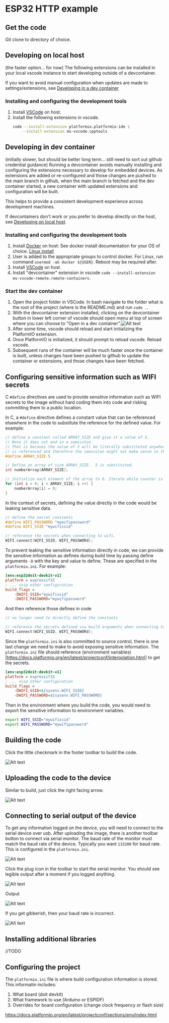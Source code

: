 # ESP32 HTTP example
## Get the code
Git clone to directory of choice.

## Developing on local host
(the faster option... for now)
The following extensions can be installed in your local vscode instance to start developing outside of a devcontainer.

If you want to avoid manual configuration when updates are made to settings/extensions, see [Developing in a dev container](#developing-in-dev-container)

### Installing and configuring the development tools
1. Install [VSCode](https://code.visualstudio.com/download) on host.
2. Install the following extensions in vscode.
    ```bash
    code --install-extension platformio.platformio-ide \
        --install-extension ms-vscode.cpptools
    ```

## Developing in dev container
(initially slower, but should be better long term... still need to sort out github credential guidance)
Running a devcontainer avoids manually installing and configuring the extensions necessary to develop for embedded devices.
As extensions are added or re-configured and those changes are pushed to the main branch in github, when the main branch is fetched and the dev container started, a new container with updated extensions and configuration will be built.

This helps to provide a consistent development experience across development machines.

If devcontainers don't work or you prefer to develop directly on the host, see [Developing on local host](#developing-on-local-host).

### Installing and configuring the development tools
1. Install [Docker](https://www.docker.com/get-started/) on host: See docker install documentation for your OS of choice. [Linux install](https://docs.docker.com/desktop/install/linux-install/)
2. User is added to the appropriate groups to control docker. For Linux, run command `usermod -aG docker ${USER}`. Reboot may be required after.
3. Install [VSCode](https://code.visualstudio.com/download) on host.
4. Install "devcontainer" extension in vscode `code --install-extension ms-vscode-remote.remote-containers`.

### Start the dev container
1. Open the project folder in VSCode. In bash navigate to the folder what is the root of the project (where is the README.md) and run `code .`.
2. With the devcontainer extension installed, clicking on the devcontainer button in lower left corner of vscode should open menu at top of screen where you can choose to "Open in a dev container".![Alt text](images/image.png)
3. After some time, vscode should reload and start initializing the PlatformIO extension.
4. Once PlatformIO is initialized, it should prompt to reload vscode.  Reload vscode.
5. Subsequent runs of the container will be much faster once the container is built, unless changes have been pushed to github to update the container or extensions, and those changes have been fetched.

## Configuring sensitive information such as WIFI secrets
C `#define` directives are used to provide sensitive information such as WIFI secrets to the image without hard coding them into code and risking committing them to a public location.

In C, a `#define` directive defines a constant value that can be referenced elsewhere in the code to substitute the reference for the defined value.  For example:
```c
// define a constant called ARRAY_SIZE and give it a value of 5. 
// Note it does not end in a semicolon.  
// That is becaues the value of 5 will be literally substituted anywhere the "ARRAY_SIZE" constant
// is referenced and therefore the semicolon might not make sense in the context of the substitution.
#define ARRAY_SIZE 5

// Define an array of size ARRAY_SIZE.  5 is substituted.
int numberArray[ARRAY_SIZE];

// Initialize each element of the array to 0. Iterate while counter is less than ARRAY_SIZE. 5 is substituted.
for (int i = 0; i < ARRAY_SIZE; i ++) {
    numberArray[i] = 0;
}
```

In the context of secrets, defining the value directly in the code would be leaking sensitive data.
```c
// define the secret constants
#define WIFI_PASSWORD "mywifipassword"
#define WIFI_SSID "mywifissid"

// reference the secrets when connecting to wifi.
WIFI.connect(WIFI_SSID, WIFI_PASSWORd);
```

To prevent leaking the sensitive information directly in code, we can provide the sensitive information as defines during build time by passing define arguments `-D` with the key and value to define. These are specified in the `platformio.ini`. For example:
```ini
[env:esp32doit-devkit-v1]
platform = espressif32
; ... snip other configuration
build_flags =
    -DWIFI_SSID="mywifissid"
    -DWIFI_PASSWORD="mywifipassword"
``` 

And then reference those defines in code
```c
// no longer need to directly define the constants

// reference the secrets defined via build arguments when connecting to wifi.
WIFI.connect(WIFI_SSID, WIFI_PASSWORd);
```

Since the `platformio.ini` is also committed to source control, there is one last change we need to make to avoid exposing sensitive information. The `platformio.ini` file should reference (environment variables)[https://docs.platformio.org/en/latest/projectconf/interpolation.html] to get the secrets.

```ini
[env:esp32doit-devkit-v1]
platform = espressif32
; ... snip other configuration
build_flags =
    -DWIFI_SSID=${sysenv.WIFI_SSID}
    -DWIFI_PASSWORD=${sysenv.WIFI_PASSWORD}
```

Then in the environment where you build the code, you would need to export the sensitive information to environment variables.
```bash
export WIFI_SSID="mywifissid"
export WIFI_PASSWORD="mywifipassword"
```

## Building the code
Click the little checkmark in the footer toolbar to build the code.

![Alt text](images/build.png)

## Uploading the code to the device
Similar to build, just click the right facing arrow.

![Alt text](images/upload.png)

## Connecting to serial output of the device
To get any information logged on the device, you will need to connect to the serial device over usb.  After uploading the image, there is another toolbar button to connect via serial monitor. The baud rate of the monitor must match the baud rate of the device. Typically you want `115200` for baud rate. This is configured in the `platformio.ini`.

![Alt text](images/baud-rate.png)

Click the plug icon in the toolbar to start the serial monitor.  You should see legible output after a moment if you logged anything.

![Alt text](images/serial-monitor.png)

Output

![Alt text](images/example-output.png)


If you get gibberish, then your baud rate is incorrect.

![Alt text](images/gibberish.png)

## Installing additional libraries
//TODO

## Configuring the project
The `platformio.ini` file is where build configuration information is stored.  This informatin includes:
1. What board (doit devkit)
2. What framework to use (Arduino or ESPIDF)
3. Overrides for board configuration (change clock frequency or flash size)

https://docs.platformio.org/en/latest/projectconf/sections/env/index.html
